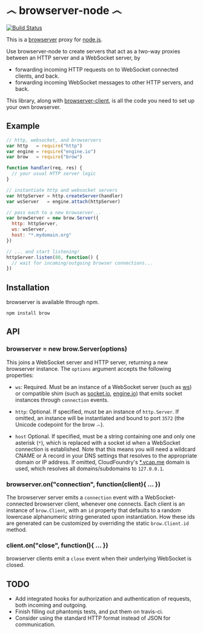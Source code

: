 ෴ browserver-node ෴
======================

[![Build Status](https://secure.travis-ci.org/jed/browserver-node.png?branch=master)](http://travis-ci.org/jed/browserver-node)

This is a [browserver](http://browserver.org) proxy for [node.js](http://nodejs.org).

Use browserver-node to create servers that act as a two-way proxies between an HTTP server and a WebSocket server, by

- forwarding incoming HTTP requests on to WebSocket connected clients, and back.
- forwarding incoming WebSocket messages to other HTTP servers, and back.

This library, along with [browserver-client](https://github.com/jed/browserver-client), is all the code you need to set up your own browserver.

Example
-------

```javascript
// http, websocket, and browservers
var http   = require("http")
var engine = require("engine.io")
var brow   = require("brow")

function handler(req, res) {
  // your usual HTTP server logic
}

// instantiate http and websocket servers
var httpServer = http.createServer(handler)
var wsServer   = engine.attach(httpServer)

// pass each to a new browserver...
var browServer = new brow.Server({
  http: httpServer,
  ws: wsServer,
  host: "*.mydomain.org"
})

// ... and start listening!
httpServer.listen(80, function() {
  // wait for incoming/outgoing browser connections...
})
```

Installation
------------

browserver is available through npm.

`npm install brow`

API
---

### browserver = new brow.Server(options)

This joins a WebSocket server and HTTP server, returning a new browserver instance. The `options` argument accepts the following properties:

- `ws`: Required. Must be an instance of a WebSocket server (such as [ws](https://github.com/einaros/ws)) or compatible shim (such as [socket.io](https://github.com/learnboost/socket.io), [engine.io](https://github.com/learnboost/engine.io)) that emits socket instances through `connection` events.

- `http`: Optional. If specified, must be an instance of `http.Server`. If omitted, an instance will be instantiated and bound to port `3572` (the Unicode codepoint for the brow `෴`).

- `host` Optional. If specified, must be a string containing one and only one asterisk (`*`), which is replaced with a socket id when a WebSocket connection is established. Note that this means you will need a wildcard CNAME or A record in your DNS settings that resolves to the appropriate domain or IP address. If omitted, CloudFoundry's [*.vcap.me](https://github.com/cloudfoundry/vcap/) domain is used, which resolves all domains/subdomains to `127.0.0.1`.

### browserver.on("connection", function(client){ ... })

The browserver server emits a `connection` event with a WebSocket-connected browserver client, whenever one connects. Each client is an instance of `brow.Client`, with an `id` property that defaults to a random lowercase alphanumeric string generated upon instantiation. How these ids are generated can be customized by overriding the static `brow.Client.id` method.

### client.on("close", function(){ ... })

browserver clients emit a `close` event when their underlying WebSocket is closed.

TODO
----

- Add integrated hooks for authorization and authentication of requests, both incoming and outgoing.
- Finish filling out phantomjs tests, and put them on travis-ci.
- Consider using the standard HTTP format instead of JSON for communication.
